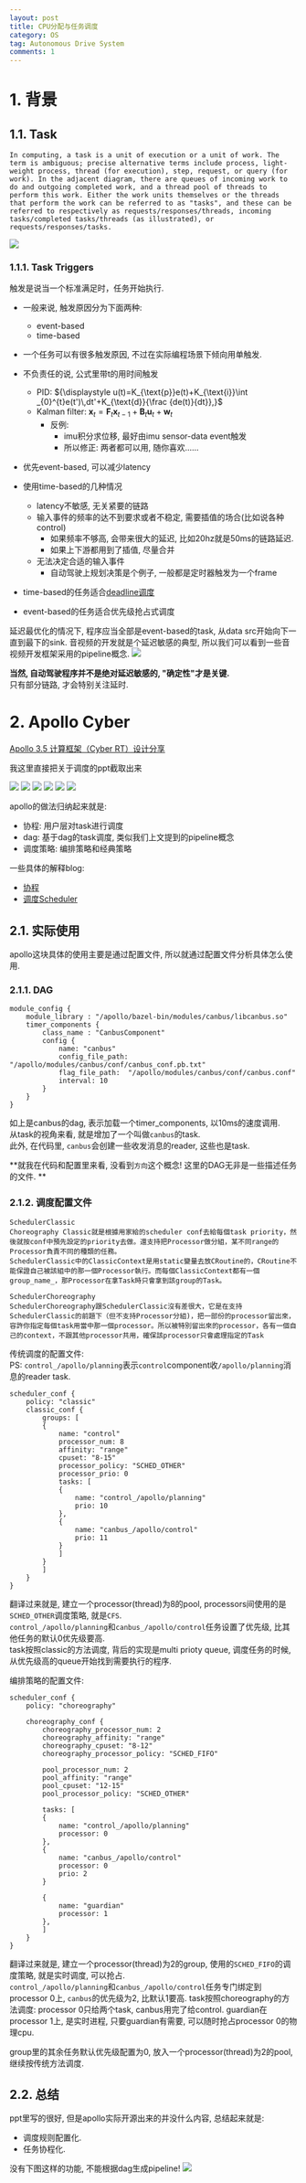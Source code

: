 ```yaml
---
layout: post
title: CPU分配与任务调度
category: OS
tag: Autonomous Drive System
comments: 1
---
```


# 1. 背景

## 1.1. Task

    In computing, a task is a unit of execution or a unit of work. The term is ambiguous; precise alternative terms include process, light-weight process, thread (for execution), step, request, or query (for work). In the adjacent diagram, there are queues of incoming work to do and outgoing completed work, and a thread pool of threads to perform this work. Either the work units themselves or the threads that perform the work can be referred to as "tasks", and these can be referred to respectively as requests/responses/threads, incoming tasks/completed tasks/threads (as illustrated), or requests/responses/tasks.

![](https://upload.wikimedia.org/wikipedia/commons/thumb/0/0c/Thread_pool.svg/800px-Thread_pool.svg.png)

### 1.1.1. Task Triggers

触发是说当一个标准满足时，任务开始执行.

* 一般来说, 触发原因分为下面两种:
    * event-based 
    * time-based
* 一个任务可以有很多触发原因, 不过在实际编程场景下倾向用单触发.
* 不负责任的说, 公式里带t的用时间触发
    * PID: ${\displaystyle u(t)=K_{\text{p}}e(t)+K_{\text{i}}\int _{0}^{t}e(t')\,dt'+K_{\text{d}}{\frac {de(t)}{dt}},}$
    *  Kalman filter: ${\displaystyle \mathbf {x} _{t}=\mathbf {F} _{t}\mathbf {x} _{t-1}+\mathbf {B} _{t}\mathbf {u} _{t}+\mathbf {w} _{t}}$
        * 反例: 
            * imu积分求位移, 最好由imu sensor-data event触发
            * 所以修正: 两者都可以用, 随你喜欢......
* 优先event-based, 可以减少latency
* 使用time-based的几种情况
    * latency不敏感, 无关紧要的链路
    * 输入事件的频率的达不到要求或者不稳定, 需要插值的场合(比如说各种control)
        * 如果频率不够高, 会带来很大的延迟, 比如20hz就是50ms的链路延迟.
        * 如果上下游都用到了插值, 尽量合并
    * 无法决定合适的输入事件
        * 自动驾驶上规划决策是个例子, 一般都是定时器触发为一个frame

* time-based的任务适合[deadline调度](http://www.wowotech.net/process_management/deadline-scheduler-1.html)
* event-based的任务适合优先级抢占式调度

延迟最优化的情况下, 程序应当全部是event-based的task, 从data src开始向下一直到最下的sink.
音视频的开发就是个延迟敏感的典型, 所以我们可以看到一些音视频开发框架采用的pipeline概念.
![](https://gstreamer.freedesktop.org/documentation/application-development/advanced/images/thread-synchronizing.png)

**当然, 自动驾驶程序并不是绝对延迟敏感的, "确定性"才是关键.**  
只有部分链路, 才会特别关注延时.


# 2. Apollo Cyber

[Apollo 3.5 计算框架（Cyber RT）设计分享](https://edu.csdn.net/huiyiCourse/detail/945)

我这里直接把关于调度的ppt截取出来

![](http://blog.iotwrt.com/images/cyber-1.png)
![](http://blog.iotwrt.com/images/cyber-cc.png)
![](http://blog.iotwrt.com/images/cyber-2.png)
![](http://blog.iotwrt.com/images/cyber-3.png)
![](http://blog.iotwrt.com/images/cyber-4.png)
![](http://blog.iotwrt.com/images/cyber-5.png)

apollo的做法归纳起来就是:
* 协程: 用户层对task进行调度
* dag: 基于dag的task调度, 类似我们上文提到的pipeline概念
* 调度策略: 编排策略和经典策略

一些具体的解释blog:
* [协程](https://blog.csdn.net/jinzhuojun/article/details/86760743)
* [调度Scheduler](https://blog.csdn.net/weixin_44450715/article/details/86538575#t5)


## 2.1. 实际使用

apollo这块具体的使用主要是通过配置文件, 所以就通过配置文件分析具体怎么使用.

### 2.1.1. DAG

    module_config {
        module_library : "/apollo/bazel-bin/modules/canbus/libcanbus.so"
        timer_components {
            class_name : "CanbusComponent"
            config {
                name: "canbus"
                config_file_path:  "/apollo/modules/canbus/conf/canbus_conf.pb.txt"
                flag_file_path:  "/apollo/modules/canbus/conf/canbus.conf"
                interval: 10
            }
        }
    }

如上是canbus的dag, 表示加载一个timer_components, 以10ms的速度调用.  
从task的视角来看, 就是增加了一个叫做`canbus`的task.  
此外, 在代码里, `canbus`会创建一些收发消息的reader, 这些也是task.

**就我在代码和配置里来看, 没看到`方向`这个概念! 这里的DAG无非是一些描述任务的文件. **

### 2.1.2. 调度配置文件

    SchedulerClassic
    Choreography Classic就是根據用家給的scheduler conf去給每個task priority，然後就按conf中預先設定的priority去做。還支持把Processor做分組，某不同range的Processor負責不同的種類的任務。
    SchedulerClassic中的ClassicContext是用static變量去放CRoutine的，CRoutine不能保證自己被該組中的那一個Processor執行。而每個ClassicContext都有一個group_name_，那Processor在拿Task時只會拿到該group的Task。

    SchedulerChoreography
    SchedulerChoreography跟SchedulerClassic沒有差很大，它是在支持SchedulerClassic的前題下（但不支持Processor分組)，把一部份的processor留出來，容許你指定每個task用當中那一個processor。所以被特別留出來的processor，各有一個自己的context，不跟其他processor共用，確保該processor只會處理指定的Task

传统调度的配置文件:  
PS: `control_/apollo/planning`表示`control`component收`/apollo/planning`消息的reader task.  

    scheduler_conf {
        policy: "classic"
        classic_conf {
            groups: [
            {
                name: "control"
                processor_num: 8
                affinity: "range"
                cpuset: "8-15"
                processor_policy: "SCHED_OTHER"
                processor_prio: 0
                tasks: [
                {
                    name: "control_/apollo/planning"
                    prio: 10
                },
                {
                    name: "canbus_/apollo/control"
                    prio: 11
                }
                ]
            }
            ]
        }
    }

翻译过来就是, 建立一个processor(thread)为8的pool, processors间使用的是`SCHED_OTHER`调度策略, 就是`CFS`.  
`control_/apollo/planning`和`canbus_/apollo/control`任务设置了优先级, 比其他任务的默认0优先级要高.  
task按照classic的方法调度, 背后的实现是multi prioty queue, 调度任务的时候, 从优先级高的queue开始找到需要执行的程序.

编排策略的配置文件:  

    scheduler_conf {
        policy: "choreography"

        choreography_conf {
            choreography_processor_num: 2
            choreography_affinity: "range"
            choreography_cpuset: "8-12"
            choreography_processor_policy: "SCHED_FIFO"

            pool_processor_num: 2
            pool_affinity: "range"
            pool_cpuset: "12-15"
            pool_processor_policy: "SCHED_OTHER"

            tasks: [
            {
                name: "control_/apollo/planning"
                processor: 0
            },
            {
                name: "canbus_/apollo/control"
                processor: 0
                prio: 2
            }

            {
                name: "guardian"
                processor: 1
            },
            ]
        }
    }

翻译过来就是, 建立一个processor(thread)为2的group, 使用的`SCHED_FIFO`的调度策略, 就是实时调度, 可以抢占.  
`control_/apollo/planning`和`canbus_/apollo/control`任务专门绑定到processor 0上, `canbus`的优先级为2, 比默认1要高.
task按照choreography的方法调度: processor 0只给两个task, canbus用完了给control. guardian在processor 1上, 是实时进程, 只要guardian有需要, 可以随时抢占processor 0的物理cpu.  

group里的其余任务默认优先级配置为0, 放入一个processor(thread)为2的pool, 继续按传统方法调度.  


## 2.2. 总结

ppt里写的很好, 但是apollo实际开源出来的并没什么内容, 总结起来就是:
* 调度规则配置化.
* 任务协程化.


没有下图这样的功能, 不能根据dag生成pipeline! 
![](http://blog.iotwrt.com/images/cyber-cc.png)

